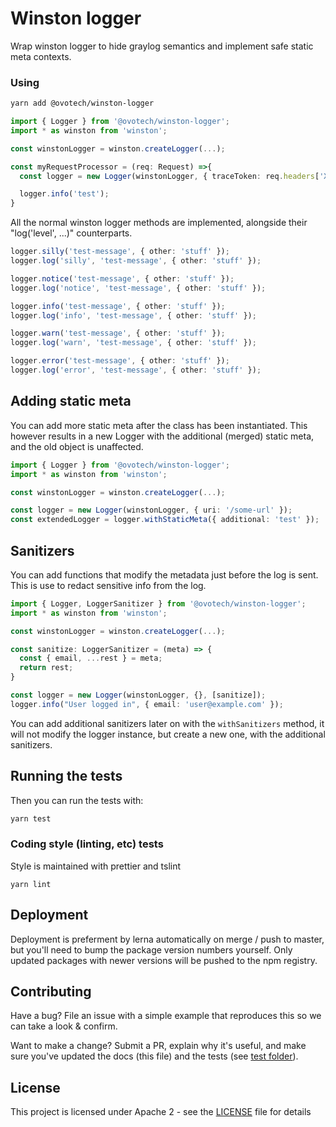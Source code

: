 # Winston logger

Wrap winston logger to hide graylog semantics and implement safe static meta contexts.

### Using

```bash
yarn add @ovotech/winston-logger
```

```typescript
import { Logger } from '@ovotech/winston-logger';
import * as winston from 'winston';

const winstonLogger = winston.createLogger(...);

const myRequestProcessor = (req: Request) =>{
  const logger = new Logger(winstonLogger, { traceToken: req.headers['X-Trace-Token'] });

  logger.info('test');
}
```

All the normal winston logger methods are implemented, alongside their "log('level', ...)" counterparts.

```typescript
logger.silly('test-message', { other: 'stuff' });
logger.log('silly', 'test-message', { other: 'stuff' });

logger.notice('test-message', { other: 'stuff' });
logger.log('notice', 'test-message', { other: 'stuff' });

logger.info('test-message', { other: 'stuff' });
logger.log('info', 'test-message', { other: 'stuff' });

logger.warn('test-message', { other: 'stuff' });
logger.log('warn', 'test-message', { other: 'stuff' });

logger.error('test-message', { other: 'stuff' });
logger.log('error', 'test-message', { other: 'stuff' });
```

## Adding static meta

You can add more static meta after the class has been instantiated. This however results in a new Logger with the additional (merged) static meta, and the old object is unaffected.

```typescript
import { Logger } from '@ovotech/winston-logger';
import * as winston from 'winston';

const winstonLogger = winston.createLogger(...);

const logger = new Logger(winstonLogger, { uri: '/some-url' });
const extendedLogger = logger.withStaticMeta({ additional: 'test' });
```

## Sanitizers

You can add functions that modify the metadata just before the log is sent. This is use to redact sensitive info from the log.

```typescript
import { Logger, LoggerSanitizer } from '@ovotech/winston-logger';
import * as winston from 'winston';

const winstonLogger = winston.createLogger(...);

const sanitize: LoggerSanitizer = (meta) => {
  const { email, ...rest } = meta;
  return rest;
}

const logger = new Logger(winstonLogger, {}, [sanitize]);
logger.info("User logged in", { email: 'user@example.com' });
```

You can add additional sanitizers later on with the `withSanitizers` method, it will not modify the logger instance, but create a new one, with the additional sanitizers.

## Running the tests

Then you can run the tests with:

```bash
yarn test
```

### Coding style (linting, etc) tests

Style is maintained with prettier and tslint

```
yarn lint
```

## Deployment

Deployment is preferment by lerna automatically on merge / push to master, but you'll need to bump the package version numbers yourself. Only updated packages with newer versions will be pushed to the npm registry.

## Contributing

Have a bug? File an issue with a simple example that reproduces this so we can take a look & confirm.

Want to make a change? Submit a PR, explain why it's useful, and make sure you've updated the docs (this file) and the tests (see [test folder](test)).

## License

This project is licensed under Apache 2 - see the [LICENSE](LICENSE) file for details
